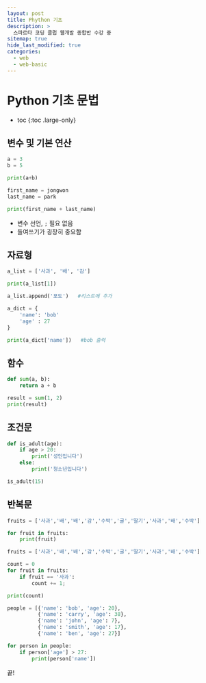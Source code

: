 ```yaml
---
layout: post
title: Phython 기초
description: >
  스파르타 코딩 클럽 웹개발 종합반 수강 중
sitemap: true
hide_last_modified: true
categories:
  - web
  - web-basic
---
```


# Python 기초 문법

* toc
{:toc .large-only}

## 변수 및 기본 연산

```py
a = 3
b = 5

print(a+b)
```

```py
first_name = jongwon
last_name = park

print(first_name + last_name)
```
- 변수 선언, `;` 필요 없음
- 들여쓰기가 굉장히 중요함

## 자료형

```py
a_list = ['사과', '배', '감']

print(a_list[1])

a_list.append('포도')   #리스트에 추가
```

```py
a_dict = {
    'name': 'bob'
    'age' : 27
}

print(a_dict['name'])   #bob 출력
```

## 함수

```py
def sum(a, b):
    return a + b

result = sum(1, 2)
print(result)
```

## 조건문

```py
def is_adult(age):
    if age > 20:
        print('성인입니다')
    else:
        print('청소년입니다')

is_adult(15)
```

## 반복문

```py
fruits = ['사과','배','배','감','수박','귤','딸기','사과','배','수박']

for fruit in fruits:
    print(fruit)
```

```py
fruits = ['사과','배','배','감','수박','귤','딸기','사과','배','수박']

count = 0
for fruit in fruits:
    if fruit == '사과':
        count += 1;

print(count)
```

```py
people = [{'name': 'bob', 'age': 20},
          {'name': 'carry', 'age': 38},
          {'name': 'john', 'age': 7},
          {'name': 'smith', 'age': 17},
          {'name': 'ben', 'age': 27}]

for person in people:
    if person['age'] > 27:
        print(person['name'])
```

끝!